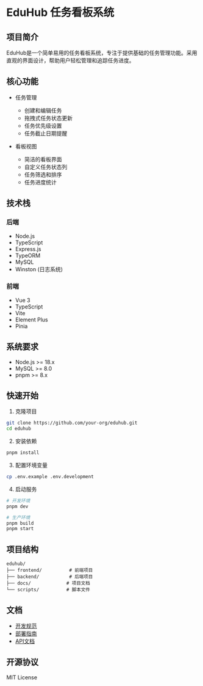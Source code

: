 # EduHub 任务看板系统

## 项目简介

EduHub是一个简单易用的任务看板系统，专注于提供基础的任务管理功能。采用直观的界面设计，帮助用户轻松管理和追踪任务进度。

## 核心功能

- 任务管理
  - 创建和编辑任务
  - 拖拽式任务状态更新
  - 任务优先级设置
  - 任务截止日期提醒

- 看板视图
  - 简洁的看板界面
  - 自定义任务状态列
  - 任务筛选和排序
  - 任务进度统计

## 技术栈

### 后端
- Node.js
- TypeScript
- Express.js
- TypeORM
- MySQL
- Winston (日志系统)

### 前端
- Vue 3
- TypeScript
- Vite
- Element Plus
- Pinia

## 系统要求

- Node.js >= 18.x
- MySQL >= 8.0
- pnpm >= 8.x

## 快速开始

1. 克隆项目
```bash
git clone https://github.com/your-org/eduhub.git
cd eduhub
```

2. 安装依赖
```bash
pnpm install
```

3. 配置环境变量
```bash
cp .env.example .env.development
```

4. 启动服务
```bash
# 开发环境
pnpm dev

# 生产环境
pnpm build
pnpm start
```

## 项目结构

```
eduhub/
├── frontend/          # 前端项目
├── backend/           # 后端项目
├── docs/             # 项目文档
└── scripts/          # 脚本文件
```

## 文档

- [开发规范](./docs/development.md)
- [部署指南](./docs/deploy.md)
- [API文档](./docs/api.md)

## 开源协议

MIT License 
